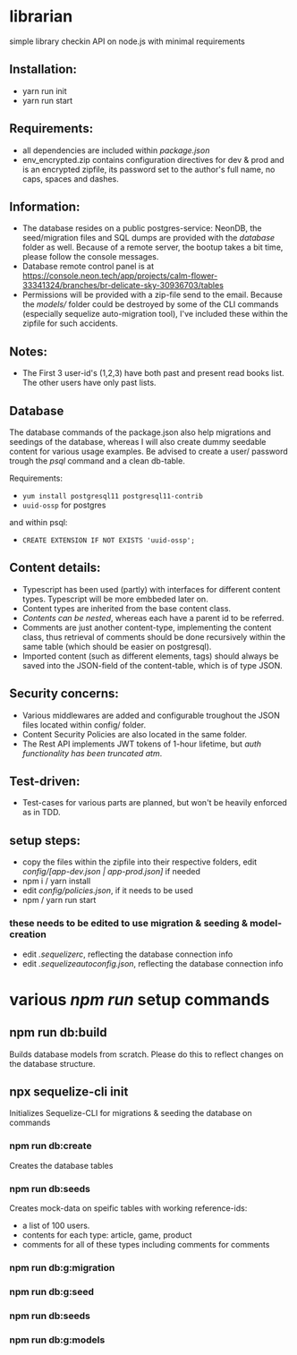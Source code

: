 # librarian

simple library checkin API on node.js with minimal requirements

## Installation:

- yarn run init
- yarn run start

## Requirements:

- all dependencies are included within *package.json*
- env_encrypted.zip contains configuration directives for dev & prod and is an encrypted zipfile, its password set to the author's full name, no caps, spaces and dashes.

## Information:

- The database resides on a public postgres-service: NeonDB, the seed/migration files and SQL dumps are provided with the _database_ folder as well. Because of a remote server, the bootup takes a bit time, please follow the console messages.
- Database remote control panel is at https://console.neon.tech/app/projects/calm-flower-33341324/branches/br-delicate-sky-30936703/tables
- Permissions will be provided with a zip-file send to the email. Because the _models/_ folder could be destroyed by some of the CLI commands (especially sequelize auto-migration tool), I've included these within the zipfile for such accidents.


## Notes:

- The First 3 user-id's (1,2,3) have both past and present read books list. The other users have only past lists.

## Database

The database commands of the package.json also help migrations and seedings
of the database, whereas I will also create dummy seedable content for various usage examples.
Be advised to create a user/ password trough the *psql* command and a clean db-table.

Requirements:
- `yum install postgresql11 postgresql11-contrib`
- `uuid-ossp` for postgres

and within psql:
- `CREATE EXTENSION IF NOT EXISTS 'uuid-ossp';`


## Content details:

- Typescript has been used (partly) with interfaces for different content types. Typescript will be more embbeded later on. 
- Content types are inherited from the base content class. 
- *Contents can be nested*, whereas each have a parent id to be referred.
- Comments are just another content-type, implementing the content class, thus retrieval of comments should be done recursively within the same table (which should be easier on postgresql).
- Imported content (such as different elements, tags) should always be saved into the JSON-field of the content-table, which is of type JSON.

## Security concerns:

- Various middlewares are added and configurable troughout the JSON files located within config/ folder.
- Content Security Policies are also located in the same folder.
- The Rest API implements JWT tokens of 1-hour lifetime, but *auth functionality has been truncated atm*.

## Test-driven:
- Test-cases for various parts are planned, but won't be heavily enforced as in TDD. 

## setup steps:

* copy the files within the zipfile into their respective folders, edit *config/[app-dev.json | app-prod.json]* if needed
* npm i / yarn install
* edit *config/policies.json*, if it needs to be used
* npm / yarn run start

### these needs to be edited to use migration & seeding & model-creation

* edit *.sequelizerc*, reflecting the database connection info
* edit *.sequelizeautoconfig.json*, reflecting the database connection info

# various *npm run* setup commands

## npm run db:build

Builds database models from scratch. Please do this to reflect changes on the database structure.

## npx sequelize-cli init

Initializes Sequelize-CLI for migrations & seeding the database on commands

### npm run db:create

Creates the database tables

### npm run db:seeds

Creates mock-data on speific tables with working reference-ids:
- a list of 100 users.
- contents for each type: article, game, product
- comments for all of these types including comments for comments

### npm run db:g:migration

### npm run db:g:seed

### npm run db:seeds

### npm run db:g:models

